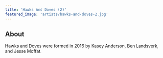 ```yaml
---
title: 'Hawks And Doves (2)'
featured_image: 'artists/hawks-and-doves-2.jpg'
---
```


## About

Hawks and Doves were formed in 2016 by Kasey Anderson, Ben Landsverk, and Jesse Moffat. 
